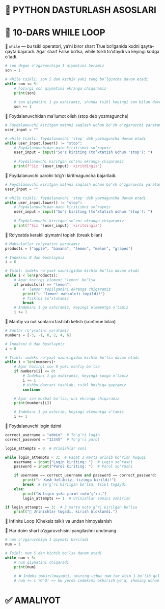 # 🐍 PYTHON DASTURLASH ASOSLARI

# 🧩 10-DARS WHILE LOOP

📌 `while` — bu tsikl operatori, ya’ni biror shart True bo‘lganida kodni qayta-qayta bajaradi. Agar shart False bo‘lsa, while tsikli to‘xtaydi va keyingi kodga o‘tadi.

```python
# son degan o'zgaruvchiga 1 qiymatini beramiz
son = 1

# while tsikli: son 5 dan kichik yoki teng bo‘lguncha davom etadi
while son <= 5:
    # hozirgi son qiymatini ekranga chiqaramiz
    print(son)
    
    # son qiymatini 1 ga oshiramiz, shunda tsikl keyingi son bilan davom etadi
    son += 1
```

🎯 Foydalanuvchidan ma'lumot olish (stop deb yozmaguncha)

```python
# Foydalanuvchi kiritgan matnni saqlash uchun bo‘sh o‘zgaruvchi yaratamiz
user_input = ""

# while tsikli: foydalanuvchi 'stop' deb yozmaguncha davom etadi
while user_input.lower() != "stop":
    # Foydalanuvchidan matn kiritishni so‘raymiz
    user_input = input("So'z kiriting (to‘xtatish uchun 'stop'): ")
    
    # Foydalanuvchi kiritgan so‘zni ekranga chiqaramiz
    print(f"Siz '{user_input}' kiritdingiz")
```

🎯 Foydalanuvchi parolni to‘g‘ri kiritmaguncha bajariladi.

```python
# Foydalanuvchi kiritgan matnni saqlash uchun bo‘sh o‘zgaruvchi yaratamiz
user_input = ""

# while tsikli: foydalanuvchi 'stop' deb yozmaguncha davom etadi
while user_input.lower() != "stop":
    # Foydalanuvchidan matn kiritishni so‘raymiz
    user_input = input("So'z kiriting (to‘xtatish uchun 'stop'): ")
    
    # Foydalanuvchi kiritgan so‘zni ekranga chiqaramiz
    print(f"Siz '{user_input}' kiritdingiz")
```

🎯 Ro‘yxatda kerakli qiymatni topish (break bilan)

```python
# Mahsulotlar ro'yxatini yaratamiz
products = ["apple", "banana", "lemon", "melon", "grapes"]

# Indeksni 0 dan boshlaymiz
i = 0

# Tsikl: indeks ro'yxat uzunligidan kichik bo‘lsa davom etadi
while i < len(products):
    # Agar hozirgi element 'lemon' bo‘lsa
    if products[i] == "lemon":
        # 'lemon' topilganini ekranga chiqaramiz
        print("✅ 'lemon' mahsuloti topildi!")
        # Tsiklni to‘xtatamiz
        break
    # Indeksni 1 ga oshiramiz, keyingi elementga o‘tamiz
    i += 1
```

🎯 Manfiy va nol sonlarni tashlab ketish (continue bilan)

```python
# Sonlar ro'yxatini yaratamiz
numbers = [-3, -1, 0, 2, 4, 6]

# Indeksni 0 dan boshlaymiz
i = 0

# Tsikl: indeks ro'yxat uzunligidan kichik bo‘lsa davom etadi
while i < len(numbers):
    # Agar hozirgi son 0 yoki manfiy bo‘lsa
    if numbers[i] <= 0:
        # Indeksni 1 ga oshiramiz, keyingi songa o‘tamiz
        i += 1
        # Ushbu davrani tashlab, tsikl boshiga qaytamiz
        continue

    # Agar son musbat bo‘lsa, uni ekranga chiqaramiz
    print(numbers[i])

    # Indeksni 1 ga oshirib, keyingi elementga o‘tamiz
    i += 1
```

🎯 Foydalanuvchi login tizimi

```python
correct_username = "admin"  # To‘g‘ri login
correct_password = "12345"  # To‘g‘ri parol

login_attempts = 0  # Urinishlar soni

while login_attempts < 3:  # Faqat 3 marta urinib ko‘rish huquqi
    username = input("Login kiriting: ")  # Login so‘rashi
    password = input("Parol kiriting: ")  # Parol so‘rashi

    if username == correct_username and password == correct_password:
        print("✅ Xush kelibsiz, tizimga kirildi!")
        break  # To‘g‘ri kirilgan bo‘lsa, tsikl tugaydi
    else:
        print("❌ Login yoki parol noto‘g‘ri.")
        login_attempts += 1  # Urinishlar sonini oshirish

if login_attempts == 3:  # 3 marta noto‘g‘ri kirilgan bo‘lsa
    print("🚫 Urinishlar tugadi, kirish bloklandi.")
```

🎯 Infinite Loop (Cheksiz tsikl) va undan himoyalanish

📌 Har doim shart o‘zgaruvchisini yangilashni unutmang

```python
# num o'zgaruvchiga 1 qiymati beriladi
num = 1

# Tsikl: num 5 dan kichik bo‘lsa davom etadi
while num < 5:
    # num qiymatini chiqaradi
    print(num)
    
    # ❌ Indeks oshirilmayapti, shuning uchun num har doim 1 bo‘lib qoladi
    # num += 1 YO‘Q! => bu yerda indeksni oshirish yo‘q, shuning uchun bu tsikl hech qachon tugamaydi
```

# ✅ AMALIYOT
